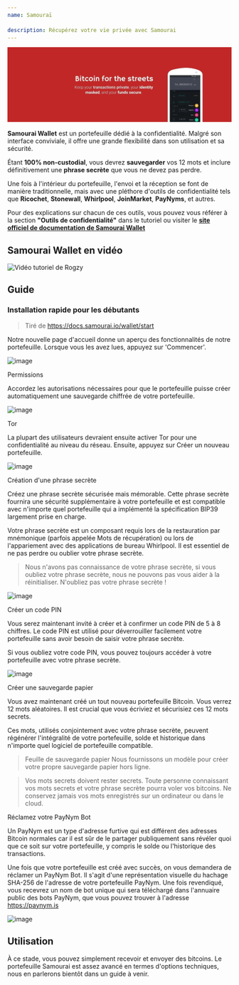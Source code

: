 ```yaml
---
name: Samouraï

description: Récupérez votre vie privée avec Samourai
---
```


![Samourai Wallet](assets/cover.webp)

**Samourai Wallet** est un portefeuille dédié à la confidentialité. Malgré son interface conviviale, il offre une grande flexibilité dans son utilisation et sa sécurité.

Étant **100% non-custodial**, vous devrez **sauvegarder** vos 12 mots et inclure définitivement une **phrase secrète** que vous ne devez pas perdre.

Une fois à l'intérieur du portefeuille, l'envoi et la réception se font de manière traditionnelle, mais avec une pléthore d'outils de confidentialité tels que **Ricochet**, **Stonewall**, **Whirlpool**, **JoinMarket**, **PayNyms**, et autres.

Pour des explications sur chacun de ces outils, vous pouvez vous référer à la section **"Outils de confidentialité"** dans le tutoriel ou visiter le [**site officiel de documentation de Samourai Wallet**](https://docs.samourai.io/)

## Samourai Wallet en vidéo

![Vidéo tutoriel de Rogzy](https://youtu.be/ajs1a8m76TI)

## Guide

### Installation rapide pour les débutants

> Tiré de https://docs.samourai.io/wallet/start

Notre nouvelle page d'accueil donne un aperçu des fonctionnalités de notre portefeuille. Lorsque vous les avez lues, appuyez sur 'Commencer'.

![image](assets/1.webp)

Permissions

Accordez les autorisations nécessaires pour que le portefeuille puisse créer automatiquement une sauvegarde chiffrée de votre portefeuille.

![image](assets/2.webp)

Tor

La plupart des utilisateurs devraient ensuite activer Tor pour une confidentialité au niveau du réseau. Ensuite, appuyez sur Créer un nouveau portefeuille.

![image](assets/3.webp)

Création d'une phrase secrète

Créez une phrase secrète sécurisée mais mémorable. Cette phrase secrète fournira une sécurité supplémentaire à votre portefeuille et est compatible avec n'importe quel portefeuille qui a implémenté la spécification BIP39 largement prise en charge.

Votre phrase secrète est un composant requis lors de la restauration par mnémonique (parfois appelée Mots de récupération) ou lors de l'appariement avec des applications de bureau Whirlpool. Il est essentiel de ne pas perdre ou oublier votre phrase secrète.

> Nous n'avons pas connaissance de votre phrase secrète, si vous oubliez votre phrase secrète, nous ne pouvons pas vous aider à la réinitialiser.
> N'oubliez pas votre phrase secrète !

![image](assets/4.webp)

Créer un code PIN

Vous serez maintenant invité à créer et à confirmer un code PIN de 5 à 8 chiffres. Le code PIN est utilisé pour déverrouiller facilement votre portefeuille sans avoir besoin de saisir votre phrase secrète.

Si vous oubliez votre code PIN, vous pouvez toujours accéder à votre portefeuille avec votre phrase secrète.

![image](assets/5.webp)

Créer une sauvegarde papier

Vous avez maintenant créé un tout nouveau portefeuille Bitcoin. Vous verrez 12 mots aléatoires. Il est crucial que vous écriviez et sécurisiez ces 12 mots secrets.

Ces mots, utilisés conjointement avec votre phrase secrète, peuvent régénérer l'intégralité de votre portefeuille, solde et historique dans n'importe quel logiciel de portefeuille compatible.

> Feuille de sauvegarde papier Nous fournissons un modèle pour créer votre propre sauvegarde papier hors ligne.

> Vos mots secrets doivent rester secrets. Toute personne connaissant vos mots secrets et votre phrase secrète pourra voler vos bitcoins. Ne conservez jamais vos mots enregistrés sur un ordinateur ou dans le cloud.

Réclamez votre PayNym Bot

Un PayNym est un type d'adresse furtive qui est différent des adresses Bitcoin normales car il est sûr de le partager publiquement sans révéler quoi que ce soit sur votre portefeuille, y compris le solde ou l'historique des transactions.

Une fois que votre portefeuille est créé avec succès, on vous demandera de réclamer un PayNym Bot. Il s'agit d'une représentation visuelle du hachage SHA-256 de l'adresse de votre portefeuille PayNym.
Une fois revendiqué, vous recevrez un nom de bot unique qui sera téléchargé dans l'annuaire public des bots PayNym, que vous pouvez trouver à l'adresse https://paynym.is

![image](assets/6.webp)

## Utilisation

À ce stade, vous pouvez simplement recevoir et envoyer des bitcoins. Le portefeuille Samourai est assez avancé en termes d'options techniques, nous en parlerons bientôt dans un guide à venir.
